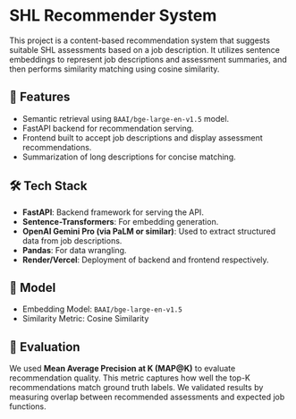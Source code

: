 # SHL Recommender System

This project is a content-based recommendation system that suggests suitable SHL assessments based on a job description. It utilizes sentence embeddings to represent job descriptions and assessment summaries, and then performs similarity matching using cosine similarity.

## 🚀 Features

- Semantic retrieval using `BAAI/bge-large-en-v1.5` model.
- FastAPI backend for recommendation serving.
- Frontend built to accept job descriptions and display assessment recommendations.
- Summarization of long descriptions for concise matching.

## 🛠️ Tech Stack

- **FastAPI**: Backend framework for serving the API.
- **Sentence-Transformers**: For embedding generation.
- **OpenAI Gemini Pro (via PaLM or similar)**: Used to extract structured data from job descriptions.
- **Pandas**: For data wrangling.
- **Render/Vercel**: Deployment of backend and frontend respectively.

## 🧠 Model

- Embedding Model: `BAAI/bge-large-en-v1.5`
- Similarity Metric: Cosine Similarity

## 🧪 Evaluation

We used **Mean Average Precision at K (MAP@K)** to evaluate recommendation quality. This metric captures how well the top-K recommendations match ground truth labels. We validated results by measuring overlap between recommended assessments and expected job functions.

